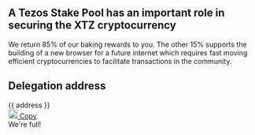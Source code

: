<div class="row">
    <div class="col-lg-offset-3 col-lg-6 col-sm-offset-2 col-sm-8 col-xs-offset-1 col-xs-10">
        <div class="text-center">
            <h2 class="sub_heading_blue">A Tezos Stake Pool has an important role in securing the XTZ cryptocurrency</h2>
            <p>
                We return 85% of our baking rewards to you. The other 15% supports the building of a new browser for a future internet which requires fast moving efficient cryptocurrencies to facilitate transactions in the community.
            </p>
        </div>
    </div>
</div>
<div class="row">
    <div class="col-sm-offset-2 col-sm-8 col-xs-offset-1 col-xs-10 text-center">
        <div class="blue_box">
            <h2 class="sub_heading_blue">Delegation address</h2>
            <div class="row white_box">
                <div class="col-lg-8 col-xs-offset-1 col-xs-10">
                    <span id="delegationAddress">{{ address }}<span>
                </div>
                <div class="col-lg-4 col-xs-offset-1 col-xs-10">
                    <a class="copy" href="#" onclick="javascript:copyToClipboard('delegationAddress',event);">
                        <img src="/img/stake-pools/copy.png" width="19px">
                        Copy
                    </a>
                </div>
            </div>
            <div class="row full_box hidden">
                <div class="">
                    We're full!
                </div>
            </div>
        </div>
    </div>
</div>

<script src="/js/global.js"></script>

